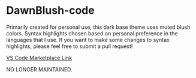 # DawnBlush-code

Primarily created for personal use, this dark base theme uses muted blush colors. Syntax highlights chosen based on personal preference in the languages that I use. If you want to make some changes to syntax highlights, please feel free to submit a pull request!

[VS Code Marketplace Link](https://marketplace.visualstudio.com/items?itemName=shurj0.dawnblush-code)

NO LONGER MAINTAINED.
